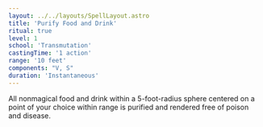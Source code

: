 ```yaml
---
layout: ../../layouts/SpellLayout.astro
title: 'Purify Food and Drink'
ritual: true
level: 1
school: 'Transmutation'
castingTime: '1 action'
range: '10 feet'
components: "V, S"
duration: 'Instantaneous'
---
```


All nonmagical food and drink within a 5-foot-radius sphere centered on a point of your choice within range is purified and rendered free of poison and disease.